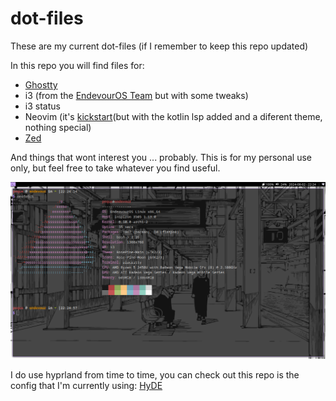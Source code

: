 # dot-files

These are my current dot-files (if I remember to keep this repo updated)

In this repo you will find files for:

- [Ghostty](https://github.com/ghostty-org/ghostty)
- i3 (from the [EndevourOS Team](https://github.com/endeavouros-team/endeavouros-i3wm-setup) but with some tweaks)
- i3 status
- Neovim (it's [kickstart](https://github.com/nvim-lua/kickstart.nvim)(but with the kotlin lsp added and a diferent theme, nothing special)
- [Zed](https://github.com/zed-industries/zed)

And things that wont interest you ... probably. This is for my personal use only, but feel free to take whatever you find useful.

![](https://raw.githubusercontent.com/elpeque29/dot-files/main/screenshot.png)

I do use hyprland from time to time, you can check out this repo is the config that I'm currently using: [HyDE](https://github.com/HyDE-Project/HyDE)
